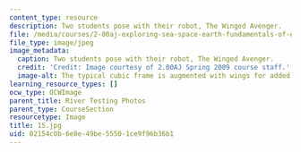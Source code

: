 ```yaml
---
content_type: resource
description: Two students pose with their robot, The Winged Avenger.
file: /media/courses/2-00aj-exploring-sea-space-earth-fundamentals-of-engineering-design-spring-2009/02154c0b6e8e49be55501ce9f96b36b1_15.jpg
file_type: image/jpeg
image_metadata:
  caption: Two students pose with their robot, The Winged Avenger.
  credit: 'Credit: Image courtesy of 2.00AJ Spring 2009 course staff.'
  image-alt: The typical cubic frame is augmented with wings for added stability.
learning_resource_types: []
ocw_type: OCWImage
parent_title: River Testing Photos
parent_type: CourseSection
resourcetype: Image
title: 15.jpg
uid: 02154c0b-6e8e-49be-5550-1ce9f96b36b1
---
```


